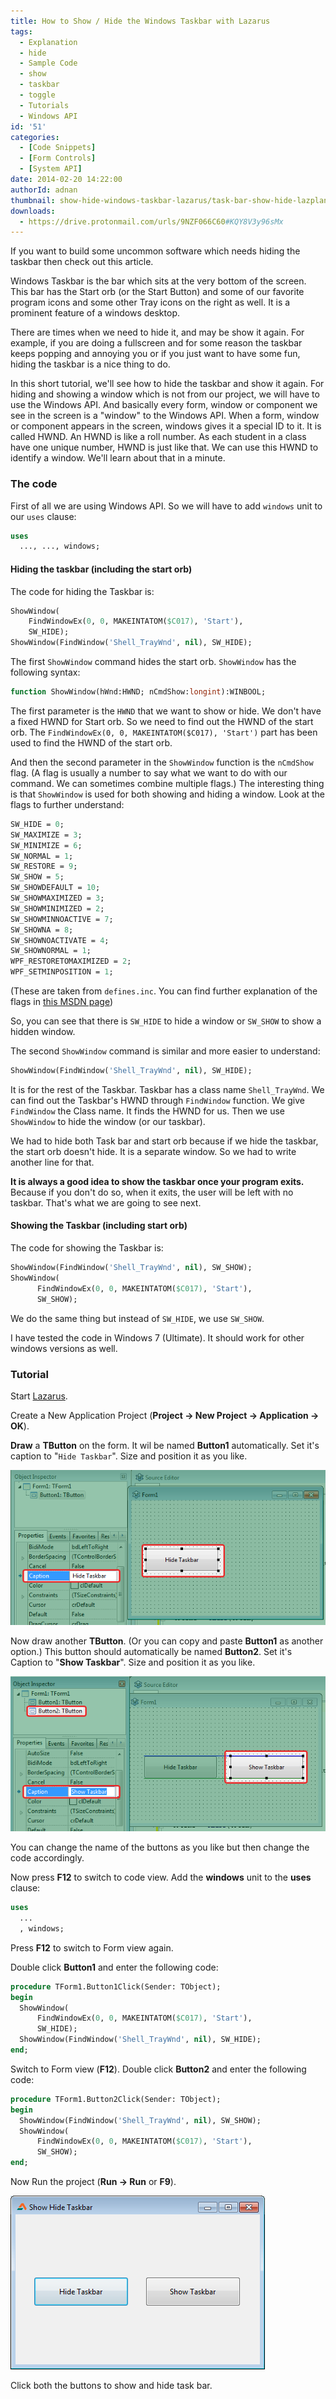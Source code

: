 ```yaml
---
title: How to Show / Hide the Windows Taskbar with Lazarus
tags:
  - Explanation
  - hide
  - Sample Code
  - show
  - taskbar
  - toggle
  - Tutorials
  - Windows API
id: '51'
categories:
  - [Code Snippets]
  - [Form Controls]
  - [System API]
date: 2014-02-20 14:22:00
authorId: adnan
thumbnail: show-hide-windows-taskbar-lazarus/task-bar-show-hide-lazplanet-thumb.jpg
downloads:
  - https://drive.protonmail.com/urls/9NZF066C60#KQY8V3y96sMx
---
```


If you want to build some uncommon software which needs hiding the taskbar then check out this article.
<!-- more -->


Windows Taskbar is the bar which sits at the very bottom of the screen. This bar has the Start orb (or the Start Button) and some of our favorite program icons and some other Tray icons on the right as well. It is a prominent feature of a windows desktop.

There are times when we need to hide it, and may be show it again. For example, if you are doing a fullscreen and for some reason the taskbar keeps popping and annoying you or if you just want to have some fun, hiding the taskbar is a nice thing to do.

In this short tutorial, we'll see how to hide the taskbar and show it again. For hiding and showing a window which is not from our project, we will have to use the Windows API. And basically every form, window or component we see in the screen is a "window" to the Windows API. When a form, window or component appears in the screen, windows gives it a special ID to it. It is called HWND. An HWND is like a roll number. As each student in a class have one unique number, HWND is just like that. We can use this HWND to identify a window. We'll learn about that in a minute.

### The code

First of all we are using Windows API. So we will have to add `windows` unit to our `uses` clause:

```pascal
uses
  ..., ..., windows;
```


#### Hiding the taskbar (including the start orb)

The code for hiding the Taskbar is:

```pascal
ShowWindow(
    FindWindowEx(0, 0, MAKEINTATOM($C017), 'Start'),
    SW_HIDE);
ShowWindow(FindWindow('Shell_TrayWnd', nil), SW_HIDE);
```

The first `ShowWindow` command hides the start orb. `ShowWindow` has the following syntax:

```pascal
function ShowWindow(hWnd:HWND; nCmdShow:longint):WINBOOL;
```

The first parameter is the `HWND` that we want to show or hide. We don't have a fixed HWND for Start orb. So we need to find out the HWND of the start orb. The `FindWindowEx(0, 0, MAKEINTATOM($C017), 'Start')` part has been used to find the HWND of the start orb.

And then the second parameter in the `ShowWindow` function is the `nCmdShow` flag. (A flag is usually a number to say what we want to do with our command. We can sometimes combine multiple flags.) The interesting thing is that `ShowWindow` is used for both showing and hiding a window. Look at the flags to further understand:

```pascal
SW_HIDE = 0;
SW_MAXIMIZE = 3;
SW_MINIMIZE = 6;
SW_NORMAL = 1;
SW_RESTORE = 9;
SW_SHOW = 5;
SW_SHOWDEFAULT = 10;
SW_SHOWMAXIMIZED = 3;
SW_SHOWMINIMIZED = 2;
SW_SHOWMINNOACTIVE = 7;
SW_SHOWNA = 8;
SW_SHOWNOACTIVATE = 4;
SW_SHOWNORMAL = 1;
WPF_RESTORETOMAXIMIZED = 2;
WPF_SETMINPOSITION = 1;
```

(These are taken from `defines.inc`. You can find further explanation of the flags in [this MSDN page](http://msdn.microsoft.com/en-us/library/windows/desktop/ms633548%28v=vs.85%29.aspx))

So, you can see that there is `SW_HIDE` to hide a window or `SW_SHOW` to show a hidden window.

The second `ShowWindow` command is similar and more easier to understand:

```pascal
ShowWindow(FindWindow('Shell_TrayWnd', nil), SW_HIDE);
```

It is for the rest of the Taskbar. Taskbar has a class name `Shell_TrayWnd`. We can find out the Taskbar's HWND through `FindWindow` function. We give `FindWindow` the Class name. It finds the HWND for us. Then we use `ShowWindow` to hide the window (or our taskbar).

We had to hide both Task bar and start orb because if we hide the taskbar, the start orb doesn't hide. It is a separate window. So we had to write another line for that.

**It is always a good idea to show the taskbar once your program exits.** Because if you don't do so, when it exits, the user will be left with no taskbar. That's what we are going to see next.


#### Showing the Taskbar (including start orb)

The code for showing the Taskbar is:

```pascal
ShowWindow(FindWindow('Shell_TrayWnd', nil), SW_SHOW);
ShowWindow(
      FindWindowEx(0, 0, MAKEINTATOM($C017), 'Start'),
      SW_SHOW);
```

We do the same thing but instead of `SW_HIDE`, we use `SW_SHOW`.

I have tested the code in Windows 7 (Ultimate). It should work for other windows versions as well.


### Tutorial

Start [Lazarus](http://www.lazarus.freepascal.org/).

Create a New Application Project (**Project -> New Project -> Application -> OK**).

**Draw** a **TButton** on the form. It wil be named **Button1** automatically. Set it's caption to "`Hide Taskbar`". Size and position it as you like.


![Hide Taskbar Button in lazarus, windows](show-hide-windows-taskbar-lazarus/hide-taskbar-button-lazarus.gif "Hide Taskbar Button in lazarus, windows")


Now draw another **TButton**. (Or you can copy and paste **Button1** as another option.) This button should automatically be named **Button2**. Set it's Caption to "**Show Taskbar**". Size and position it as you like.


![Show Taskbar Button in lazarus, windows](show-hide-windows-taskbar-lazarus/show-taskbar-button-lazarus.gif "Show Taskbar Button in lazarus, windows")


You can change the name of the buttons as you like but then change the code accordingly.

Now press **F12** to switch to code view. Add the **windows** unit to the **uses** clause:

```pascal
uses
  ...
  , windows;
```

Press **F12** to switch to Form view again.

Double click **Button1** and enter the following code:

```pascal
procedure TForm1.Button1Click(Sender: TObject);
begin
  ShowWindow(
      FindWindowEx(0, 0, MAKEINTATOM($C017), 'Start'),
      SW_HIDE);
  ShowWindow(FindWindow('Shell_TrayWnd', nil), SW_HIDE);
end;
```

Switch to Form view (**F12**). Double click **Button2** and enter the following code:

```pascal
procedure TForm1.Button2Click(Sender: TObject);
begin
  ShowWindow(FindWindow('Shell_TrayWnd', nil), SW_SHOW);
  ShowWindow(
      FindWindowEx(0, 0, MAKEINTATOM($C017), 'Start'),
      SW_SHOW);
end;
```

Now Run the project (**Run -> Run** or **F9**).


![show hide taskbar lazarus project](show-hide-windows-taskbar-lazarus/show-hide-taskbar-lazarus-project.gif "show hide taskbar lazarus project")


Click both the buttons to show and hide task bar.
